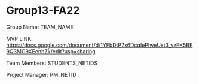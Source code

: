 # Group13-FA22

Group Name: TEAM_NAME

MVP LINK: https://docs.google.com/document/d/1YFbDtP7x6DcqIePIweUxt3_vzFK5BF9Q3MG9XEenbZk/edit?usp=sharing

Team Members: STUDENTS_NETIDS

Project Manager: PM_NETID
